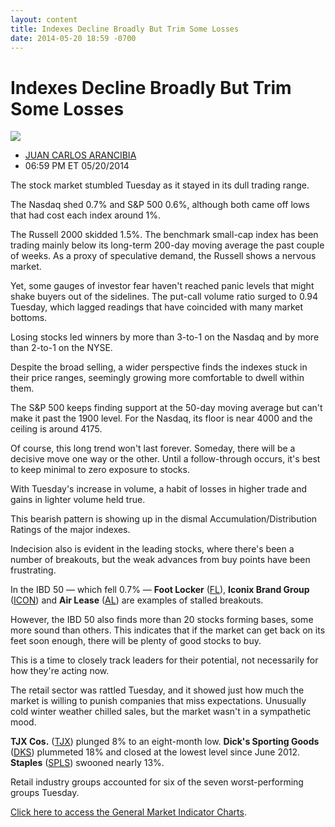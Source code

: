 ```yaml
---
layout: content
title: Indexes Decline Broadly But Trim Some Losses
date: 2014-05-20 18:59 -0700
---
```



Indexes Decline Broadly But Trim Some Losses
=============================================


![](https://www.investors.com/wp-content/uploads/ibd-migrated-images/MPv_140521_635361959920779625.png)

* [JUAN CARLOS ARANCIBIA](https://www.investors.com/author/arancibiaj/ "Posts by JUAN CARLOS ARANCIBIA")
* 06:59 PM ET 05/20/2014




The stock market stumbled Tuesday as it stayed in its dull trading range.

  

The Nasdaq shed 0.7% and S&P 500 0.6%, although both came off lows that had cost each index around 1%.

  

The Russell 2000 skidded 1.5%. The benchmark small-cap index has been trading mainly below its long-term 200-day moving average the past couple of weeks. As a proxy of speculative demand, the Russell shows a nervous market.

  

Yet, some gauges of investor fear haven't reached panic levels that might shake buyers out of the sidelines. The put-call volume ratio surged to 0.94 Tuesday, which lagged readings that have coincided with many market bottoms.

  

Losing stocks led winners by more than 3-to-1 on the Nasdaq and by more than 2-to-1 on the NYSE.

  

Despite the broad selling, a wider perspective finds the indexes stuck in their price ranges, seemingly growing more comfortable to dwell within them.

  

The S&P 500 keeps finding support at the 50-day moving average but can't make it past the 1900 level. For the Nasdaq, its floor is near 4000 and the ceiling is around 4175.

  

Of course, this long trend won't last forever. Someday, there will be a decisive move one way or the other. Until a follow-through occurs, it's best to keep minimal to zero exposure to stocks.

  

With Tuesday's increase in volume, a habit of losses in higher trade and gains in lighter volume held true.

  

This bearish pattern is showing up in the dismal Accumulation/Distribution Ratings of the major indexes.

  

Indecision also is evident in the leading stocks, where there's been a number of breakouts, but the weak advances from buy points have been frustrating.

  

In the IBD 50 — which fell 0.7% — **Foot Locker** ([FL](https://research.investors.com/quote.aspx?symbol=FL)), **Iconix Brand Group** ([ICON](https://research.investors.com/quote.aspx?symbol=ICON)) and **Air Lease** ([AL](https://research.investors.com/quote.aspx?symbol=AL)) are examples of stalled breakouts.

  

However, the IBD 50 also finds more than 20 stocks forming bases, some more sound than others. This indicates that if the market can get back on its feet soon enough, there will be plenty of good stocks to buy.

  

This is a time to closely track leaders for their potential, not necessarily for how they're acting now.

  

The retail sector was rattled Tuesday, and it showed just how much the market is willing to punish companies that miss expectations. Unusually cold winter weather chilled sales, but the market wasn't in a sympathetic mood.

  

**TJX Cos.** ([TJX](https://research.investors.com/quote.aspx?symbol=TJX)) plunged 8% to an eight-month low. **Dick's Sporting Goods** ([DKS](https://research.investors.com/quote.aspx?symbol=DKS)) plummeted 18% and closed at the lowest level since June 2012. **Staples** ([SPLS](https://research.investors.com/quote.aspx?symbol=SPLS)) swooned nearly 13%.

  

Retail industry groups accounted for six of the seven worst-performing groups Tuesday.

  

[Click here to access the General Market Indicator Charts](https://www.investors.com/pdf/GMI_052114.pdf).





